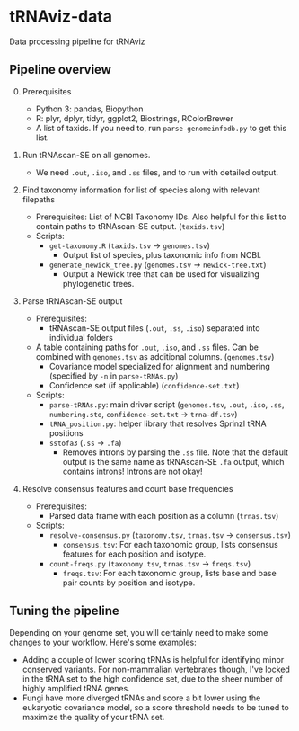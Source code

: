 # tRNAviz-data

Data processing pipeline for tRNAviz

## Pipeline overview

0. Prerequisites
	- Python 3: pandas, Biopython
	- R: plyr, dplyr, tidyr, ggplot2, Biostrings, RColorBrewer
	- A list of taxids. If you need to, run `parse-genomeinfodb.py` to get this list.

1. Run tRNAscan-SE on all genomes.
	- We need `.out`, `.iso`, and `.ss` files, and to run with detailed output. 

2. Find taxonomy information for list of species along with relevant filepaths
	- Prerequisites: List of NCBI Taxonomy IDs. Also helpful for this list to contain paths to tRNAscan-SE output. (`taxids.tsv`)
	- Scripts:
		- `get-taxonomy.R` (`taxids.tsv` -> `genomes.tsv`)
			- Output list of species, plus taxonomic info from NCBI. 
		- `generate_newick_tree.py` (`genomes.tsv` -> `newick-tree.txt`)
			- Output a Newick tree that can be used for visualizing phylogenetic trees.


3. Parse tRNAscan-SE output
	- Prerequisites:
		- tRNAscan-SE output files (`.out`, `.ss`, `.iso`) separated into individual folders
	- A table containing paths for `.out`, `.iso`, and `.ss` files. Can be combined with `genomes.tsv` as additional columns. (`genomes.tsv`)
		- Covariance model specialized for alignment and numbering (specified by `-n` in `parse-tRNAs.py`)
		- Confidence set (if applicable) (`confidence-set.txt`)
	- Scripts:
		- `parse-tRNAs.py`: main driver script (`genomes.tsv`, `.out`, `.iso`, `.ss`, `numbering.sto`, `confidence-set.txt` -> `trna-df.tsv`)
		- `tRNA_position.py`: helper library that resolves Sprinzl tRNA positions
		- `sstofa3` (`.ss` -> `.fa`)
			- Removes introns by parsing the `.ss` file. Note that the default output is the same name as tRNAscan-SE `.fa` output, which contains introns! Introns are not okay!


4. Resolve consensus features and count base frequencies
	- Prerequisites:
		- Parsed data frame with each position as a column (`trnas.tsv`)
	- Scripts:
		- `resolve-consensus.py` (`taxonomy.tsv`, `trnas.tsv` -> `consensus.tsv`)
			- `consensus.tsv`: For each taxonomic group, lists consensus features for each position and isotype.
		- `count-freqs.py` (`taxonomy.tsv`, `trnas.tsv` -> `freqs.tsv`)
			- `freqs.tsv`: For each taxonomic group, lists base and base pair counts by position and isotype.


## Tuning the pipeline

Depending on your genome set, you will certainly need to make some changes to your workflow. Here's some examples:

- Adding a couple of lower scoring tRNAs is helpful for identifying minor conserved variants. For non-mammalian vertebrates though, I've locked in the tRNA set to the high confidence set, due to the sheer number of highly amplified tRNA genes.
- Fungi have more diverged tRNAs and score a bit lower using the eukaryotic covariance model, so a score threshold needs to be tuned to maximize the quality of your tRNA set.
